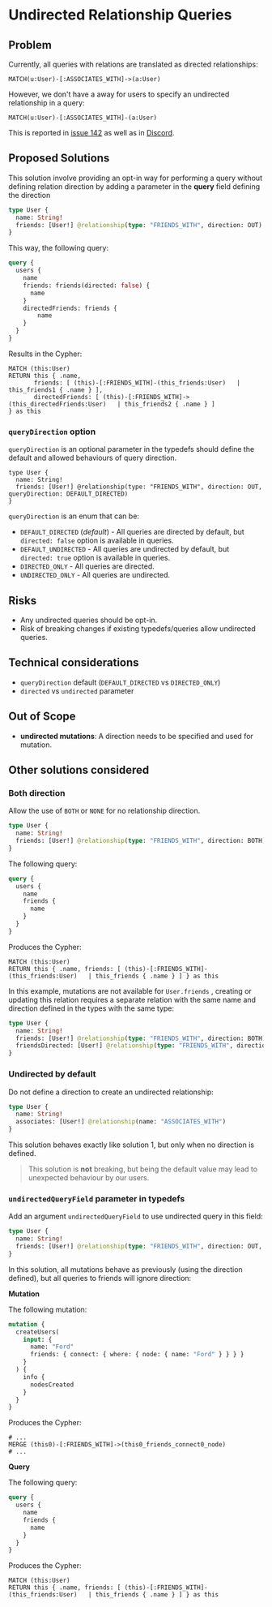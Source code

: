 # Undirected Relationship Queries

## Problem

Currently, all queries with relations are translated as directed relationships:

```cypher
MATCH(u:User)-[:ASSOCIATES_WITH]->(a:User)
```

However, we don't have a away for users to specify an undirected relationship in a query:

```cypher
MATCH(u:User)-[:ASSOCIATES_WITH]-(a:User)
```

This is reported in [issue 142](https://github.com/neo4j/graphql/issues/142) as well as in [Discord](https://discord.com/channels/787399249741479977/818578492723036210/831551053379797074).

## Proposed Solutions

This solution involve providing an opt-in way for performing a query without defining relation direction by adding a parameter in the **query** field defining the direction

```graphql
type User {
  name: String!
  friends: [User!] @relationship(type: "FRIENDS_WITH", direction: OUT)
}
```

This way, the following query:
```graphql
query {
  users {
    name
	friends: friends(directed: false) {
	  name
	}
	directedFriends: friends {
		name
	}
  }
}
```

Results in the Cypher:
```cypher
MATCH (this:User)
RETURN this { .name, 
	   friends: [ (this)-[:FRIENDS_WITH]-(this_friends:User)   | this_friends1 { .name } ], 
	   directedFriends: [ (this)-[:FRIENDS_WITH]->(this_directedFriends:User)   | this_friends2 { .name } ] 
} as this
```

### `queryDirection` option

`queryDirection` is an optional parameter in the typedefs should define the default and allowed behaviours of query direction.

```grahpql
type User {
  name: String!
  friends: [User!] @relationship(type: "FRIENDS_WITH", direction: OUT, queryDirection: DEFAULT_DIRECTED)
}
```

`queryDirection` is an enum that can be:  

* `DEFAULT_DIRECTED` (_default_) - All queries are directed by default, but `directed: false` option is available in queries.
* `DEFAULT_UNDIRECTED` - All queries are undirected by default, but `directed: true` option is available in queries.
* `DIRECTED_ONLY` - All queries are directed.
* `UNDIRECTED_ONLY` - All queries are undirected.

## Risks

* Any undirected queries should be opt-in.
* Risk of breaking changes if existing typedefs/queries allow undirected queries.

## Technical considerations

* `queryDirection` default (`DEFAULT_DIRECTED` vs `DIRECTED_ONLY`)
* `directed` vs `undirected` parameter

## Out of Scope

* **undirected mutations**: A direction needs to be specified and used for mutation. 

## Other solutions considered

### Both direction
Allow the use of `BOTH` or `NONE` for no relationship direction.

```graphql
type User {
  name: String!
  friends: [User!] @relationship(type: "FRIENDS_WITH", direction: BOTH)
}
```

The following query:
```graphql
query {
  users {
    name
	friends {
	  name
	}
  }
}
```

Produces the Cypher:
```cypher
MATCH (this:User)
RETURN this { .name, friends: [ (this)-[:FRIENDS_WITH]-(this_friends:User)   | this_friends { .name } ] } as this
```

In this example, mutations are not available for `User.friends` , creating or updating this relation requires a separate relation with the same name and direction defined in the types with the same type:

```graphql
type User {
  name: String!
  friends: [User!] @relationship(type: "FRIENDS_WITH", direction: BOTH)
  friendsDirected: [User!] @relationship(type: "FRIENDS_WITH", direction: OUT)
}
```

### Undirected by default
Do not define a direction to create an undirected relationship:

```graphql
type User {
  name: String!
  associates: [User!] @relationship(name: "ASSOCIATES_WITH")
}
```

This solution behaves exactly like solution 1, but only when no direction is defined.

> This solution is **not** breaking, but being the default value may lead to unexpected behaviour by our users.

### `undirectedQueryField` parameter in typedefs

Add an argument `undirectedQueryField` to use undirected query in this field:

```graphql
type User {
  name: String!
  friends: [User!] @relationship(type: "FRIENDS_WITH", direction: OUT, undirectedQueryField: true)
}
```

In this solution, all mutations behave as previously (using the direction defined), but all queries to friends will ignore direction:

**Mutation**

The following mutation:
```graphql
mutation {
  createUsers(
    input: {
      name: "Ford"
      friends: { connect: { where: { node: { name: "Ford" } } } }
    }
  ) {
    info {
      nodesCreated
    }
  }
}
```

Produces the Cypher:
```cypher
# ...
MERGE (this0)-[:FRIENDS_WITH]->(this0_friends_connect0_node)
# ...
```


**Query**

The following query:
```graphql
query {
  users {
    name
	friends {
	  name
	}
  }
}
```

Produces the Cypher:
```cypher
MATCH (this:User)
RETURN this { .name, friends: [ (this)-[:FRIENDS_WITH]-(this_friends:User)   | this_friends { .name } ] } as this
```
